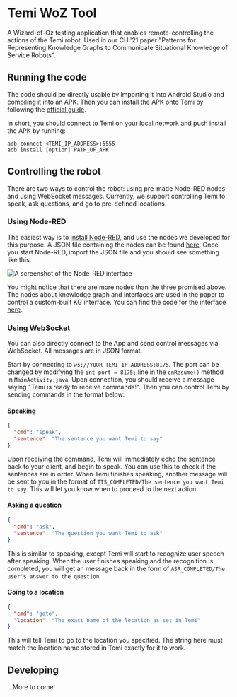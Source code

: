 # Temi WoZ Tool
A Wizard-of-Oz testing application that enables remote-controlling the actions of the Temi robot. Used in our CHI'21 paper "Patterns for Representing Knowledge Graphs to Communicate Situational Knowledge of Service Robots".

## Running the code
The code should be directly usable by importing it into Android Studio and compiling it into an APK. Then you can install the APK onto Temi by following the [official guide](https://github.com/robotemi/sdk/wiki/Installing-and-Uninstalling-temi-Applications).

In short, you should connect to Temi on your local network and push install the APK by running:
```
adb connect <TEMI_IP_ADDRESS>:5555
adb install [option] PATH_OF_APK
```

## Controlling the robot
There are two ways to control the robot: using pre-made Node-RED nodes and using WebSocket messages. Currently, we support controlling Temi to speak, ask questions, and go to pre-defined locations.

### Using Node-RED
The easiest way is to [install Node-RED](https://nodered.org/docs/getting-started/local), and use the nodes we developed for this purpose. A JSON file containing the nodes can be found [here](https://gist.github.com/shaunabanana/1c70946826b08cb46c49c8e8b105a726). Once you start Node-RED, import the JSON file and you should see something like this:

![A screenshot of the Node-RED interface](https://gist.githubusercontent.com/shaunabanana/1c70946826b08cb46c49c8e8b105a726/raw/a68029977d63b68806bb839ebe2e3f338be5e00f/screenshot.png)

You might notice that there are more nodes than the three promised above. The nodes about knowledge graph and interfaces are used in the paper to control a custom-built KG interface. You can find the code for the interface [here](https://github.com/tongji-cdi/temi-woz-frontend).

### Using WebSocket
You can also directly connect to the App and send control messages via WebSocket. All messages are in JSON format. 

Start by connecting to `ws://YOUR_TEMI_IP_ADDRESS:8175`. The port can be changed by modifying the `int port = 8175;` line in the `onResume()` method in `MainActivity.java`. Upon connection, you should receive a message saying "Temi is ready to receive commands!". Then you can control Temi by sending commands in the format below:

#### Speaking
```json
{
  "cmd": "speak",
  "sentence": "The sentence you want Temi to say"
}
```
Upon receiving the command, Temi will immediately echo the sentence back to your client, and begin to speak. You can use this to check if the sentences are in order. When Temi finishes speaking, another message will be sent to you in the format of `TTS_COMPLETED/The sentence you want Temi to say`. This will let you know when to proceed to the next action.

#### Asking a question
```json
{
  "cmd": "ask",
  "sentence": "The question you want Temi to ask"
}
```
This is similar to speaking, except Temi will start to recognize user speech after speaking. When the user finishes speaking and the recognition is completed, you will get an message back in the form of `ASR_COMPLETED/The user's answer to the question`.

#### Going to a location
```json
{
  "cmd": "goto",
  "location": "The exact name of the location as set in Temi"
}
```
This will tell Temi to go to the location you specified. The string here must match the location name stored in Temi exactly for it to work.

## Developing
...More to come!
